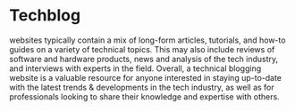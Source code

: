 # Techblog
websites typically contain a mix of long-form articles, tutorials, and how-to guides on a variety of technical topics. 
This may also include reviews of software and hardware products, news and analysis of the tech industry, and interviews with experts in the field.
Overall, a technical blogging website is a valuable resource for anyone interested in staying up-to-date with the latest trends & developments in the tech industry, as well as for professionals looking to share their knowledge and expertise with others.




